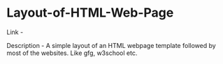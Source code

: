 # Layout-of-HTML-Web-Page

Link - 


Description - A simple layout of an HTML webpage template followed by most of the websites. Like gfg, w3school etc.
